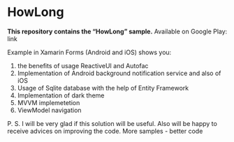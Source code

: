 # HowLong
**This repository contains the “HowLong” sample.**
Available on Google Play: link

Example in Xamarin Forms (Android and iOS) shows you:
1)	the benefits of usage ReactiveUI and Autofac
2)	Implementation of Android background notification service and also of iOS
3)	Usage of Sqlite database with the help of Entity Framework
4)	Implementation of dark theme
5)	MVVM implemetetion
6)	ViewModel navigation

P. S. I will be very glad if this solution will be useful. Also will be happy to receive advices on improving the code. More samples - better code  

